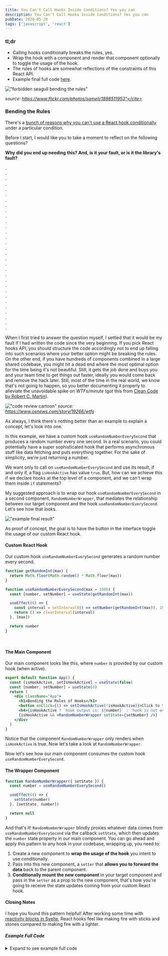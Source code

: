 ```yaml
---
title: You Can't Call Hooks Inside Conditions? Yes you can
description: You Can't Call Hooks Inside Conditions? Yes you can
pubDate: 2020-05-20
tags: ['javascript', 'react']
---
```


### tl;dr

- Calling hooks conditionally breaks the rules, yes.
- Wrap the hook with a component and render that component optionally to toggle the usage of the hook.
- The rules of hooks are somewhat reflections of the constraints of this React API.
- Example final full code [here](#example-full-code).

!["forbidden seagull bending the rules"](./assets/call-react-hooks-inside-conditions/forbidden-seagull.png)

<cite>source: https://www.flickr.com/photos/sameli/1898511953"</cite>

### Bending the Rules

There's a <a href="https://reactjs.org/docs/hooks-rules.html" target="_blank" title="Rules of Hooks - React">bunch of reasons why you can't use a React hook conditionally</a> under a particular condition.

Before I start, I would like you to take a moment to reflect on the following questions?

**Why did you end up needing this? And, is it your fault, or is it the library's fault?**

. <br />
. <br />
. <br />
. <br />
. <br />
. <br />
. <br />
. <br />
. <br />
. <br />
. <br />
. <br />
. <br />
. <br />
. <br />
. <br />
. <br />
. <br />
. <br />
. <br />
. <br />
. <br />
. <br />
. <br />
. <br />
. <br />
. <br />
. <br />
. <br />
. <br />
. <br />

When I first tried to answer the question myself, I settled that it would be my fault If I had written the code since the very beginning.
If you pick React hooks API, you should structure the code accordingly not to end up falling into such scenarios where your better option might be breaking the rules. On the other end, if you have hundreds of components combined in a large shared codebase, you might hit a dead end where the most optimal option for the time being it's not beautiful. Still, it gets the job done and buys you and your team time to get things out faster, ideally you would come back and remove the hack later. Still, most of the time in the real world, we know that's not going to happen, so you better documenting it properly to alleviate the unavoidable spike on _WTFs/minute_ (got this from <a href="http://cleancoder.com/products" target="_blank" rel="nofollow" title="Uncle Bob Martin">Clean Code by Robert C. Martin</a>).

!["code review cartoon"](./assets/call-react-hooks-inside-conditions/wtfs-per-minute-code-review.png)
<cite>source: https://www.osnews.com/story/19266/wtfs</cite>

As always, I think there's nothing better than an example to explain a concept, let's look into one.

In this example, we have a custom hook `useRandomNumberEverySecond` that produces a random number every one second. In a real scenario, you could potentially have a super sophisticated hook that performs asynchronous stuff like data fetching and puts everything together. For the sake of simplicity, we're just returning a number.

We want only to call on `useRandomNumberEverySecond` and use its result, if and only if, a flag `isHookActive` has value `true`. But, how can we achieve this if we declare hooks at the top level of a component, and we can't wrap them inside `if` statements?

My suggested approach is to wrap our hook `useRandomNumberEverySecond` in a second component, `RandomNumberWrapper`, that mediates the relationship between our target component and the hook `useRandomNumberEverySecond`. Let's see how that looks.

!["example final result"](./assets//call-react-hooks-inside-conditions/example-final-result.gif)

As proof of concept, the goal is to have the button in the interface toggle the usage of our custom React hook.

#### Custom React Hook

Our custom hook `useRandomNumberEverySecond` generates a random number every second.

```js
function getRandomInt(max) {
  return Math.floor(Math.random() * Math.floor(max))
}

function useRandomNumberEverySecond(max = 1000) {
  const [number, setNumber] = useState(getRandomInt(max))

  useEffect(() => {
    const interval = setInterval(() => setNumber(getRandomInt(max)), 1000)
    return () => clearInterval(interval)
  }, [max])

  return number
}
```

<br />

#### The Main Component

Our main component looks like this, where `number` is provided by our custom hook (when active).

```jsx
export default function App() {
  const [isHookActive, setIsHookActive] = useState(false)
  const [number, setNumber] = useState(0)
  return (
    <div className="App">
      <h1>Bending the Rules of Hooks</h1>
      <button onClick={() => setIsHookActive(!isHookActive)}>Click to toggle custom hook usage</button>
      <h4>{isHookActive ? `hook output is: ${number}` : 'hook is not active'}</h4>
      {isHookActive && <RandomNumberWrapper setState={setNumber} />}
    </div>
  )
}
```

Notice that the component `RandomNumberWrapper` only renders when `isHookActive` is true. Now let's take a look at `RandomNumberWrapper`.

Now let's see how our main component consumes the custom hook `useRandomNumberEverySecond`.

#### The Wrapper Component

```javascript
function RandomNumberWrapper({ setState }) {
  const number = useRandomNumberEverySecond()

  useEffect(() => {
    setState(number)
  }, [setState, number])

  return null
}
```

And that's it! `RandomNumberWrapper` blindly proxies whatever data comes from `useRandomNumberEverySecond` via the callback `setState`, which then updates the `number` state property in our main component. You can go ahead and apply this pattern to any hook in your codebase, wrapping up, you need to:

1. Create a new component to **wrap the usage of the hook** you intent to use conditionally.
2. Pass into this new component, a `setter` that **allows you to forward the data** back to the parent component.
3. **Conditionally mount the new component** in your target component and pass in the `setter` as a prop to the new component, that's how you're going to receive the state updates coming from your custom React hook.

#### Closing Notes

I hope you found this pattern helpful! After working some time with <a href="https://svelte.dev/docs#3_$_marks_a_statement_as_reactive" target="_blank" title="API Docs Svelte">reactivity blocks in Svelte</a>, React hooks feel like making fire with sticks and stones compared to making fire with a lighter.

##### Example Full Code

<details>
<summary>Expand to see example full code</summary>

```jsx
import React, { useState, useEffect } from 'react'

function getRandomInt(max) {
  return Math.floor(Math.random() * Math.floor(max))
}

function useRandomNumberEverySecond(max = 1000) {
  const [number, setNumber] = useState(getRandomInt(max))

  useEffect(() => {
    const interval = setInterval(() => setNumber(getRandomInt(max)), 1000)
    return () => clearInterval(interval)
  }, [max])

  return number
}

function RandomNumberWrapper({ setState }) {
  const number = useRandomNumberEverySecond()

  useEffect(() => {
    setState(number)
  }, [setState, number])

  return null
}

export default function App() {
  const [isHookActive, setIsHookActive] = useState(false)
  const [number, setNumber] = useState(0)
  return (
    <div className="App">
      <h1>Bending the Rules of Hooks</h1>
      <button onClick={() => setIsHookActive(!isHookActive)}>Click to toggle custom hook usage</button>
      <h4>{isHookActive ? `hook output is: ${number}` : 'hook is not active'}</h4>
      {isHookActive && <RandomNumberWrapper setState={setNumber} />}
    </div>
  )
}
```

</details>
